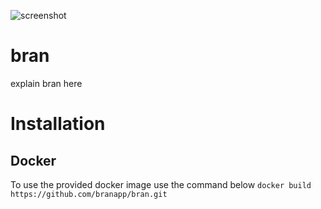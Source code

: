 ![screenshot](https://github.com/branapp/bran/assets/28374251/e159dfca-36ad-467d-b4de-dd802d241573)

# bran

explain bran here

# Installation

## Docker
To use the provided docker image use the command below
```docker build https://github.com/branapp/bran.git```


